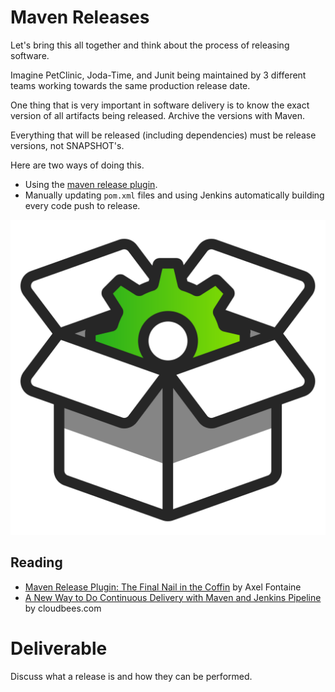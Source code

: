 # Maven Releases

Let's bring this all together and think about the process of releasing software.

Imagine PetClinic, Joda-Time, and Junit being maintained by 3 different teams working towards the same production release date.

One thing that is very important in software delivery is to know the exact version of all artifacts being released. Archive the versions with Maven.

Everything that will be released (including dependencies) must be release versions, not SNAPSHOT's.

Here are two ways of doing this.
 - Using the [maven release plugin](http://maven.apache.org/maven-release/maven-release-plugin/).
 - Manually updating `pom.xml` files and using Jenkins automatically building every code push to release.

<center>

  ![](img4/release.svg ':size=125px')

</center>

## Reading

 - [Maven Release Plugin: The Final Nail in the Coffin](https://axelfontaine.com/blog/final-nail.html) by Axel Fontaine
 - [A New Way to Do Continuous Delivery with Maven and Jenkins Pipeline](https://www.cloudbees.com/blog/new-way-do-continuous-delivery-maven-and-jenkins-pipeline) by cloudbees.com

# Deliverable

Discuss what a release is and how they can be performed.

